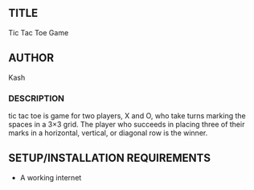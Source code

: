 ## TITLE

Tic Tac Toe Game

## AUTHOR

Kash

### DESCRIPTION

tic tac toe is game for two players, X and O, who take turns marking the spaces in a 3×3 grid. The player who succeeds in placing three of their marks in a horizontal, vertical, or diagonal row is the winner.

## SETUP/INSTALLATION REQUIREMENTS
* A working internet